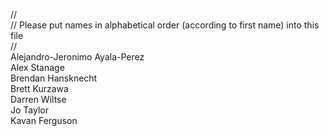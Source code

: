 //
<br/>// Please put names in alphabetical order (according to first name) into this file
<br/>// 
<br/>Alejandro-Jeronimo Ayala-Perez
<br/>Alex Stanage
<br/>Brendan Hansknecht
<br/>Brett Kurzawa
<br/>Darren Wiltse
<br/>Jo Taylor
<br/>Kavan Ferguson

